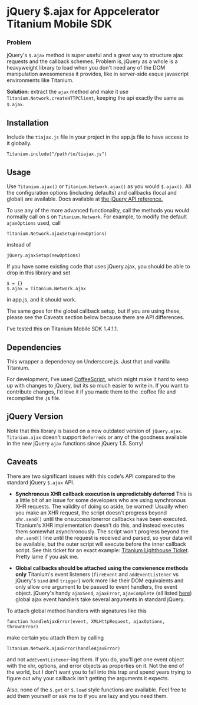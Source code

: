 # jQuery $.ajax for Appcelerator Titanium Mobile SDK

### Problem
jQuery's `$.ajax` method is super useful and a great way to structure ajax requests and the callback schemes. Problem is, jQuery as
a whole is a heavyweight library to load when you don't need any of the DOM manipulation awesomeness it provides, like in server-side
esque javascript environments like Titanium.

**Solution**: extract the `ajax` method and make it use `Titanium.Network.createHTTPClient`, keeping the api exactly the same as 
`$.ajax`.

## Installation

Include the `tiajax.js` file in your project in the app.js file to have access to it globally.

	Titanium.include("/path/to/tiajax.js")

## Usage

Use `Titanium.ajax()` or `Titanium.Network.ajax()` as you would `$.ajax()`. All the configuration options (including defaults) and 
callbacks (local and global) are available. Docs available at [the jQuery API reference.](http://api.jquery.com/jQuery.ajax/)

To use any of the more advanced functionality, call the methods you would normally call on `$` on `Titanium.Network`. For example,
to modify the default `ajaxOptions` used, call

	Titanium.Network.ajaxSetup(newOptions)
instead of

	jQuery.ajaxSetup(newOptions)

If you have some existing code that uses jQuery.ajax, you should be able to drop in this library and set

	$ = {}
	$.ajax = Titanium.Network.ajax

in app.js, and it should work. 

The same goes for the global callback setup, but if you are using these, please see the Caveats section below because there are API
differences.

I've tested this on Titanium Mobile SDK 1.4.1.1.

## Dependencies

This wrapper a dependency on Underscore.js. Just that and vanilla Titanium.

For development, I've used [CoffeeScript](http://jashkenas.github.com/coffee-script/), which might make it hard to keep up with changes
to jQuery, but its so much easier to write in. If you want to contribute changes, I'd love it if you made them to the .coffee file and 
recompiled the .js file.

## jQuery Version

Note that this library is based on a now outdated version of `jQuery.ajax`. `Titanium.ajax` doesn't support `Deferreds` or any of the
goodness available in the new jQuery `ajax` functions since jQuery 1.5. Sorry!

## Caveats

There are two significant issues with this code's API compared to the standard jQuery `$.ajax` API. 

* **Synchronous XHR callback execution is unpredictably deferred**
This is a little bit of an issue for some developers who are using synchronous XHR requests. The validity of doing so aside, be warned!
Usually when you make an XHR request, the script doesn't progress beyond `xhr.send()` until the onsuccess/onerror callbacks have been
executed. Titanium's XHR implementation doesn't do this, and instead executes them somewhat asynchronously. The script won't progress 
beyond the `xhr.send()` line until the request is received and parsed, so your data will be available, but the outer script will execute
before the inner callback script. See this ticket for an exact example: [Titanium Lighthouse Ticket](https://appcelerator.lighthouseapp.com/projects/32238/tickets/2107-httpclient-doesnt-execute-callbacks-before-returning-in-synchronous-mode). Pretty lame if you ask me.

* **Global callbacks should be attached using the convienence methods only**
Titanium's event listeners (`fireEvent` and `addEventListener` vs jQuery's `bind` and `trigger`) work more like their DOM equivalents
and only allow one argument to be passed to event handlers, the event object. jQuery's handy `ajaxSend`, `ajaxError`, `ajaxComplete` (all listed [here](http://api.jquery.com/category/ajax/global-ajax-event-handlers/)) global ajax event handlers take several arguments in standard jQuery.

To attach global method handlers with signatures like this

	function handleAjaxError(event, XMLHttpRequest, ajaxOptions, thrownError)

make certain you attach them by calling

	Titanium.Network.ajaxError(handleAjaxError)

and not `addEventListener`-ing them. If you do, you'll get one event object with the xhr, options, and error objects as properties on it.
Not the end of the world, but I don't want you to fall into this trap and spend years trying to figure out why your callback isn't getting
the arguments it expects. 

Also, none of the `$.get` or `$.load` style functions are available. Feel free to add them yourself or ask me to if you are lazy and you need them.
